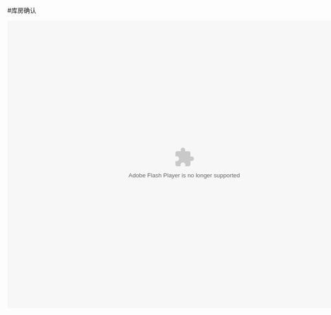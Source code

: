 #库房确认

<embed src="http://resource.3cwdb.com/kailong-donghua/%BF%E2%B7%BF%B1%A3%D0%DE-4%BF%E2%B7%BF%C8%B7%C8%CF.swf" width="800" height="650"  pluginspage="http://www.macromedia.com/go/getflashplayer" 
type="application/x-shockwave-flash" ></embed>